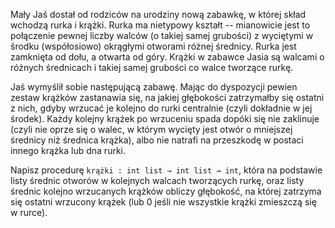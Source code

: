 Mały Jaś dostał od rodziców na urodziny nową zabawkę, w której skład wchodzą rurka i krążki.
Rurka ma nietypowy kształt -- mianowicie jest to połączenie pewnej liczby walców (o takiej samej grubości)
z wyciętymi w środku (współosiowo) okrągłymi otworami różnej średnicy.
Rurka jest zamknięta od dołu, a otwarta od góry.
Krążki w zabawce Jasia są walcami o różnych średnicach i takiej samej grubości co walce tworzące rurkę.

Jaś wymyślił sobie następującą zabawę.
Mając do dyspozycji pewien zestaw krążków zastanawia się, na jakiej głębokości zatrzymałby się ostatni z nich,
gdyby wrzucać je kolejno do rurki centralnie (czyli dokładnie w jej środek).
Każdy kolejny krążek po wrzuceniu spada dopóki się nie zaklinuje (czyli nie oprze się o walec, w którym wycięty jest
otwór o mniejszej średnicy niż średnica krążka), albo nie natrafi na przeszkodę w postaci innego krążka lub dna rurki.

Napisz procedurę `krążki : int list → int list → int`, która na podstawie listy średnic
otworów w kolejnych walcach tworzących rurkę, oraz listy średnic kolejno wrzucanych krążków obliczy głębokość, na której zatrzyma się
ostatni wrzucony krążek (lub 0 jeśli nie wszystkie krążki zmieszczą się w rurce). 
